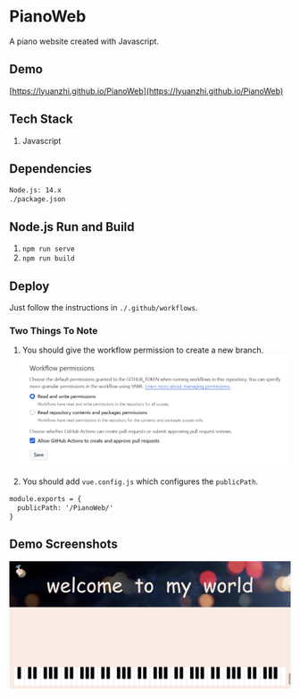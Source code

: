 # PianoWeb
A piano website created with Javascript.

## Demo
[https://lyuanzhi.github.io/PianoWeb](https://lyuanzhi.github.io/PianoWeb)

## Tech Stack
1. Javascript

## Dependencies
```
Node.js: 14.x
./package.json
```

## Node.js Run and Build
1. ```npm run serve```
2. ```npm run build```

## Deploy
Just follow the instructions in ```./.github/workflows```.

### Two Things To Note
1. You should give the workflow permission to create a new branch.
![](imgs/deploynote1.png)

2. You should add ```vue.config.js``` which configures the ```publicPath```.
```
module.exports = {
  publicPath: '/PianoWeb/'
}
```

## Demo Screenshots
![](imgs/demo.png)
